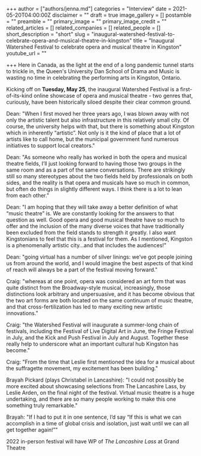 +++
author = ["authors/jenna.md"]
categories = "Interview"
date = 2021-05-20T04:00:00Z
disclaimer = ""
draft = true
image_gallery = []
postamble = ""
preamble = ""
primary_image = ""
primary_image_credit = ""
related_articles = []
related_companies = []
related_people = []
short_description = "short"
slug = "inaugural-watershed-festival-to-celebrate-opera-and-musical-theatre-in-kingston"
title = "Inaugural Watershed Festival to celebrate opera and musical theatre in Kingston"
youtube_url = ""

+++
Here in Canada, as the light at the end of a long pandemic tunnel starts to trickle in, the Queen's University Dan School of Drama and Music is wasting no time in celebrating the performing arts in Kingston, Ontario. 

Kicking off on **Tuesday, May 25**, the inaugural Watershed Festival is a first-of-its-kind online showcase of opera and musical theatre - two genres that, curiously, have been historically siloed despite their clear common ground.

Dean: "When I first moved her three years ago, I was blown away with not only the artistic talent but also infrastructure in this relatively small city.  Of course, the university helps with that, but there is something about Kingston which in inherently “artistic”.  Not only is it the kind of place that a lot of artists like to call home, but the municipal government fund numerous initiatives to support local creators."

Dean: "As someone who really has worked in both the opera and musical theatre fields, I’ll just looking forward to having those two groups in the same room and as a part of the same conversations.  There are strikingly still so many stereotypes about the two fields held by professionals on both sides, and the reality is that opera and musicals have so much in common, but often do things in slightly different ways.  I think there is a lot to lean from each other."

Dean: "I am hoping that they will take away a better definition of what “music theatre” is.  We are constantly looking for the answers to that question as well.  Good opera and good musical theatre have so much to offer and the inclusion of the many diverse voices that have traditionally been excluded from the field stands to strength it greatly. I also want Kingstonians to feel that this is a festival for them.  As I mentioned, Kingston is a phenomenally artistic city…and that includes the audiences!"

Dean: "going virtual has a number of silver linings: we’ve got people joining us from around the world, and I would imagine the best aspects of that kind of reach will always be a part of the festival moving forward."

Craig: "whereas at one point, opera was considered an art form that was quite distinct from the Broadway-style musical, increasingly, those distinctions look arbitrary and unpersuasive, and it has become obvious that the two art forms are both located on the same continuum of music theatre, and that cross-fertilization has led to many exciting new artistic innovations."

Craig: "the Watershed Festival will inaugurate a summer-long chain of festivals, including the Festival of Live Digital Art in June, the Fringe Festival in July, and the Kick and Push Festival in July and August.  Together these really help to underscore what an important cultural hub Kingston has become."

Craig: "From the time that Leslie first mentioned the idea for a musical about the suffragette movement, my excitement has been building."

Brayah Pickard (plays Christabel in Lancashire): "I could not possibly be more excited about showcasing selections from The Lancashire Lass, by Leslie Arden, on the final night of the festival. Virtual music theatre is a huge undertaking, and there are so many people working to make this one something truly remarkable."

Brayah: "If I had to put it in one sentence, I’d say “If this is what we can accomplish in a time of global crisis and isolation, just wait until we can all get together again!”"

2022 in-person festival will have WP of _The Lancashire Lass_ at Grand Theatre